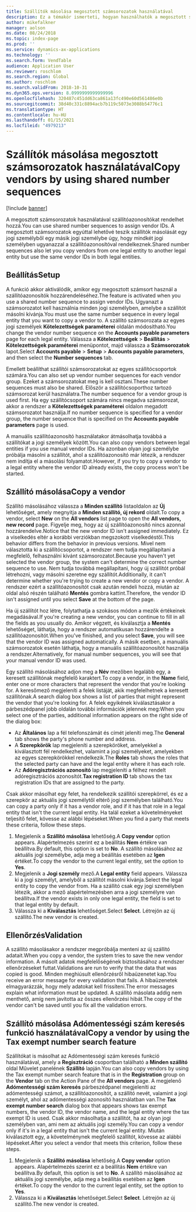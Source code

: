 ```yaml
---
title: Szállítók másolása megosztott számsorozatok használatával
description: Ez a témakör ismerteti, hogyan használhatók a megosztott számsorozatok a szállítók másik jogi személyhez való átmásolásához úgy, hogy a szállítók megőrzik ugyanazt a szállítóazonosítót.
author: mikefalkner
manager: aolson
ms.date: 08/24/2018
ms.topic: index-page
ms.prod: ''
ms.service: dynamics-ax-applications
ms.technology: ''
ms.search.form: VendTable
audience: Application User
ms.reviewer: roschlom
ms.search.region: Global
ms.author: roschlom
ms.search.validFrom: 2018-10-31
ms.dyn365.ops.version: 8.0999999999999996
ms.openlocfilehash: 320487c451dd63ca861a13fc490e60d561486e0b
ms.sourcegitcommit: 38d40c331c8894acb7b119c5073e3088b54776c1
ms.translationtype: HT
ms.contentlocale: hu-HU
ms.lasthandoff: 01/15/2021
ms.locfileid: "4979213"
---
```

# <a name="copy-vendors-by-using-shared-number-sequences"></a><span data-ttu-id="783c6-103">Szállítók másolása megosztott számsorozatok használatával</span><span class="sxs-lookup"><span data-stu-id="783c6-103">Copy vendors by using shared number sequences</span></span>

[!include [banner](../includes/banner.md)]

<span data-ttu-id="783c6-104">A megosztott számsorozatok használatával szállítóazonosítókat rendelhet hozzá.</span><span class="sxs-lookup"><span data-stu-id="783c6-104">You can use shared number sequences to assign vendor IDs.</span></span> <span data-ttu-id="783c6-105">A megosztott számsorozatok egyúttal lehetővé teszik szállítók másolását egy jogi személyből egy másik jogi személybe úgy, hogy mindkét jogi személyben ugyanazzal a szállítóazonosítóval rendelkeznek.</span><span class="sxs-lookup"><span data-stu-id="783c6-105">Shared number sequences also let you copy vendors from one legal entity to another legal entity but use the same vendor IDs in both legal entities.</span></span>

## <a name="setup"></a><span data-ttu-id="783c6-106">Beállítás</span><span class="sxs-lookup"><span data-stu-id="783c6-106">Setup</span></span>

<span data-ttu-id="783c6-107">A funkció akkor aktiválódik, amikor egy megosztott számsort használ a szállítóazonosítók hozzárendeléséhez.</span><span class="sxs-lookup"><span data-stu-id="783c6-107">The feature is activated when you use a shared number sequence to assign vendor IDs.</span></span> <span data-ttu-id="783c6-108">Ugyanazt a számsorozatot kell használnia minden jogi személyben, amelybe a szállítót másolni kívánja.</span><span class="sxs-lookup"><span data-stu-id="783c6-108">You must use the same number sequence in every legal entity that you want to copy a vendor to.</span></span> <span data-ttu-id="783c6-109">A szállító számsorozata az egyes jogi személyek **Kötelezettségek paraméterei** oldalán módosítható.</span><span class="sxs-lookup"><span data-stu-id="783c6-109">You change the vendor number sequence on the **Accounts payable parameters** page for each legal entity.</span></span> <span data-ttu-id="783c6-110">Válassza a **Kötelezettségek** \> **Beállítás** \> **Kötelezettségek paraméterei** menüpontot, majd válassza a **Számsorozatok** lapot.</span><span class="sxs-lookup"><span data-stu-id="783c6-110">Select **Accounts payable** \> **Setup** \> **Accounts payable parameters**, and then select the **Number sequences** tab.</span></span>

<span data-ttu-id="783c6-111">Emellett beállíthat szállítói számsorozatokat az egyes szállítócsoportok számára.</span><span class="sxs-lookup"><span data-stu-id="783c6-111">You can also set up vendor number sequences for each vendor group.</span></span> <span data-ttu-id="783c6-112">Ezeket a számsorozatokat meg is kell osztani.</span><span class="sxs-lookup"><span data-stu-id="783c6-112">These number sequences must also be shared.</span></span> <span data-ttu-id="783c6-113">Először a szállítócsoporthoz tartozó számsorozat kerül használatra.</span><span class="sxs-lookup"><span data-stu-id="783c6-113">The number sequence for a vendor group is used first.</span></span> <span data-ttu-id="783c6-114">Ha egy szállítócsoport számára nincs megadva számsorozat, akkor a rendszer a **Kötelezettségek paraméterei** oldalon megadott számsorozatot használja.</span><span class="sxs-lookup"><span data-stu-id="783c6-114">If no number sequence is specified for a vendor group, the number sequence that is specified on the **Accounts payable parameters** page is used.</span></span>

<span data-ttu-id="783c6-115">A manuális szállítóazonosító használatakor átmásolhatja továbbá a szállítókat a jogi személyek között.</span><span class="sxs-lookup"><span data-stu-id="783c6-115">You can also copy vendors between legal entities if you use manual vendor IDs.</span></span> <span data-ttu-id="783c6-116">Ha azonban olyan jogi személybe próbálja másolni a szállítót, ahol a szállítóazonosító már létezik, a rendszer nem indítja el a másolási folyamatot.</span><span class="sxs-lookup"><span data-stu-id="783c6-116">However, if you try to copy a vendor to a legal entity where the vendor ID already exists, the copy process won't be started.</span></span>

## <a name="copy-a-vendor"></a><span data-ttu-id="783c6-117">Szállító másolása</span><span class="sxs-lookup"><span data-stu-id="783c6-117">Copy a vendor</span></span>

<span data-ttu-id="783c6-118">Szállító másolásához válassza a **Minden szállító** listaoldalon az **Új** lehetőséget, amely megnyitja a **Minden szállító, új rekord** oldalt.</span><span class="sxs-lookup"><span data-stu-id="783c6-118">To copy a vendor, select **New** on the **All vendors** list page to open the **All vendors, new record** page.</span></span> <span data-ttu-id="783c6-119">Figyelje meg, hogy az új szállítóazonosító nincs azonnal hozzárendelve.</span><span class="sxs-lookup"><span data-stu-id="783c6-119">Notice that the new vendor ID isn't assigned immediately.</span></span> <span data-ttu-id="783c6-120">Ez a viselkedés eltér a korábbi verziókban megszokott viselkedéstől.</span><span class="sxs-lookup"><span data-stu-id="783c6-120">This behavior differs from the behavior in previous versions.</span></span> <span data-ttu-id="783c6-121">Mivel nem választotta ki a szállítócsoportot, a rendszer nem tudja megállapítani a megfelelő, felhasználni kívánt számsorozatot.</span><span class="sxs-lookup"><span data-stu-id="783c6-121">Because you haven't yet selected the vendor group, the system can't determine the correct number sequence to use.</span></span> <span data-ttu-id="783c6-122">Nem tudja továbbá megállapítani, hogy új szállítót próbál létrehozni, vagy másolni szeretne egy szállítót.</span><span class="sxs-lookup"><span data-stu-id="783c6-122">Additionally, it can't determine whether you're trying to create a new vendor or copy a vendor.</span></span> <span data-ttu-id="783c6-123">A rendszer ezért a szállítóazonosítót csak azután rendeli hozzá, miután az oldal alsó részén található **Mentés** gombra kattint.</span><span class="sxs-lookup"><span data-stu-id="783c6-123">Therefore, the vendor ID isn't assigned until you select **Save** at the bottom of the page.</span></span>

<span data-ttu-id="783c6-124">Ha új szállítót hoz létre, folytathatja a szokásos módon a mezők értékeinek megadásával.</span><span class="sxs-lookup"><span data-stu-id="783c6-124">If you're creating a new vendor, you can continue to fill in all the fields as you usually do.</span></span> <span data-ttu-id="783c6-125">Amikor végzett, és kiválasztja a **Mentés** lehetőséget, láthatja, hogy a rendszer automatikusan hozzárendelte a szállítóazonosítót.</span><span class="sxs-lookup"><span data-stu-id="783c6-125">When you've finished, and you select **Save**, you will see that the vendor ID was assigned automatically.</span></span> <span data-ttu-id="783c6-126">A másik esetben, a manuális számsorozatok esetén láthatja, hogy a manuális szállítóazonosítót használja a rendszer.</span><span class="sxs-lookup"><span data-stu-id="783c6-126">Alternatively, for manual number sequences, you will see that your manual vendor ID was used.</span></span>

<span data-ttu-id="783c6-127">Egy szállító másolásához adjon meg a **Név** mezőben legalább egy, a keresett szállítónak megfelelő karaktert.</span><span class="sxs-lookup"><span data-stu-id="783c6-127">To copy a vendor, in the **Name** field, enter one or more characters that represent the vendor that you're looking for.</span></span> <span data-ttu-id="783c6-128">A keresőmező megjeleníti a felek listáját, akik megfelelhetnek a keresett szállítónak.</span><span class="sxs-lookup"><span data-stu-id="783c6-128">A search dialog box shows a list of parties that might represent the vendor that you're looking for.</span></span> <span data-ttu-id="783c6-129">A felek egyikének kiválasztásakor a párbeszédpanel jobb oldalán további információk jelennek meg:</span><span class="sxs-lookup"><span data-stu-id="783c6-129">When you select one of the parties, additional information appears on the right side of the dialog box:</span></span>

- <span data-ttu-id="783c6-130">Az **Általános** lap a fél telefonszámát és címét jeleníti meg.</span><span class="sxs-lookup"><span data-stu-id="783c6-130">The **General** tab shows the party's phone number and address.</span></span>
- <span data-ttu-id="783c6-131">A **Szerepkörök** lap megjeleníti a szerepköröket, amelyekkel a kiválasztott fél rendelkezhet, valamint a jogi személyeket, amelyekben az egyes szerepkörökkel rendelkezik.</span><span class="sxs-lookup"><span data-stu-id="783c6-131">The **Roles** tab shows the roles that the selected party can have and the legal entity where it has each role.</span></span>
- <span data-ttu-id="783c6-132">Az **Adóregisztrációs azonosító** lap megjeleníti a félhez rendelt adóregisztrációs azonosítót.</span><span class="sxs-lookup"><span data-stu-id="783c6-132">**Tax registration ID** tab shows the tax registration IDs that are assigned to the party.</span></span>

<span data-ttu-id="783c6-133">Csak akkor másolhat egy felet, ha rendelkezik szállítói szerepkörrel, és ez a szerepkör az aktuális jogi személytől eltérő jogi személyben található.</span><span class="sxs-lookup"><span data-stu-id="783c6-133">You can copy a party only if it has a vendor role, and if it has that role in a legal entity that isn't the current legal entity.</span></span> <span data-ttu-id="783c6-134">Ha talál ezeket a követelményeket teljesítő felet, kövesse az alábbi lépéseket.</span><span class="sxs-lookup"><span data-stu-id="783c6-134">When you find a party that meets these criteria, follow these steps.</span></span>

1. <span data-ttu-id="783c6-135">Megjelenik a **Szállító másolása** lehetőség.</span><span class="sxs-lookup"><span data-stu-id="783c6-135">A **Copy vendor** option appears.</span></span> <span data-ttu-id="783c6-136">Alapértelmezés szerint ez a beállítás **Nem** értékre van beállítva.</span><span class="sxs-lookup"><span data-stu-id="783c6-136">By default, this option is set to **No**.</span></span> <span data-ttu-id="783c6-137">A szállító másolásához az aktuális jogi személybe, adja meg a beállítás esetében az **Igen** értéket.</span><span class="sxs-lookup"><span data-stu-id="783c6-137">To copy the vendor to the current legal entity, set the option to **Yes**.</span></span> 
2. <span data-ttu-id="783c6-138">Megjelenik a **Jogi személy** mező.</span><span class="sxs-lookup"><span data-stu-id="783c6-138">A **Legal entity** field appears.</span></span> <span data-ttu-id="783c6-139">Válassza ki a jogi személyt, amelyből a szállítót másolni kívánja.</span><span class="sxs-lookup"><span data-stu-id="783c6-139">Select the legal entity to copy the vendor from.</span></span> <span data-ttu-id="783c6-140">Ha a szállító csak egy jogi személyben létezik, akkor a mező alapértelmezésben arra a jogi személyre van beállítva.</span><span class="sxs-lookup"><span data-stu-id="783c6-140">If the vendor exists in only one legal entity, the field is set to that legal entity by default.</span></span>
3. <span data-ttu-id="783c6-141">Válassza ki a **Kiválasztás** lehetőséget.</span><span class="sxs-lookup"><span data-stu-id="783c6-141">Select **Select**.</span></span> <span data-ttu-id="783c6-142">Létrejön az új szállító.</span><span class="sxs-lookup"><span data-stu-id="783c6-142">The new vendor is created.</span></span>

## <a name="validation"></a><span data-ttu-id="783c6-143">Ellenőrzés</span><span class="sxs-lookup"><span data-stu-id="783c6-143">Validation</span></span>

<span data-ttu-id="783c6-144">A szállító másolásakor a rendszer megpróbálja menteni az új szállító adatait.</span><span class="sxs-lookup"><span data-stu-id="783c6-144">When you copy a vendor, the system tries to save the new vendor information.</span></span> <span data-ttu-id="783c6-145">A másolt adatok megfelelőségének biztosításához a rendszer ellenőrzéseket futtat.</span><span class="sxs-lookup"><span data-stu-id="783c6-145">Validations are run to verify that the data that was copied is good.</span></span> <span data-ttu-id="783c6-146">Minden meghiúsult ellenőrzésről hibaüzenetet kap.</span><span class="sxs-lookup"><span data-stu-id="783c6-146">You receive an error message for every validation that fails.</span></span> <span data-ttu-id="783c6-147">A hibaüzenetek elmagyarázzák, hogy mely adatokat kell frissíteni.</span><span class="sxs-lookup"><span data-stu-id="783c6-147">The error messages explain what information must be updated.</span></span> <span data-ttu-id="783c6-148">A szállító másolata addig nem menthető, amíg nem javította az összes ellenőrzési hibát.</span><span class="sxs-lookup"><span data-stu-id="783c6-148">The copy of the vendor can't be saved until you fix all the validation errors.</span></span>

## <a name="copy-a-vendor-by-using-the-tax-exempt-number-search-feature"></a><span data-ttu-id="783c6-149">Szállító másolása Adómentességi szám keresés funkció használatával</span><span class="sxs-lookup"><span data-stu-id="783c6-149">Copy a vendor by using the Tax exempt number search feature</span></span>

<span data-ttu-id="783c6-150">Szállítókat is másolhat az Adómentességi szám keresés funkció használatával, amely a **Regisztráció** csoportban található a **Minden szállító** oldal Művelet panelének **Szállító** lapján.</span><span class="sxs-lookup"><span data-stu-id="783c6-150">You can also copy vendors by using the Tax exempt number search feature that is in the **Registration** group on the **Vendor** tab on the Action Pane of the **All vendors** page.</span></span> <span data-ttu-id="783c6-151">A megjelenő **Adómentességi szám keresés** párbeszédpanel megjeleníti az adómentességi számot, a szállítóazonosítót, a szállító nevét, valamint a jogi személyt, ahol az adómentességi azonosító használatban van.</span><span class="sxs-lookup"><span data-stu-id="783c6-151">The **Tax exempt number search** dialog box that appears shows tax exempt numbers, the vendor ID, the vendor name, and the legal entity where the tax exempt ID is used.</span></span> <span data-ttu-id="783c6-152">Csak akkor másolhatja a szállítót, ha az olyan jogi személyben van, ami nem az aktuális jogi személy.</span><span class="sxs-lookup"><span data-stu-id="783c6-152">You can copy a vendor only if it's in a legal entity that isn't the current legal entity.</span></span> <span data-ttu-id="783c6-153">Miután kiválasztott egy, a követelménynek megfelelő szállítót, kövesse az alábbi lépéseket.</span><span class="sxs-lookup"><span data-stu-id="783c6-153">After you select a vendor that meets this criterion, follow these steps.</span></span>

1. <span data-ttu-id="783c6-154">Megjelenik a **Szállító másolása** lehetőség.</span><span class="sxs-lookup"><span data-stu-id="783c6-154">A **Copy vendor** option appears.</span></span> <span data-ttu-id="783c6-155">Alapértelmezés szerint ez a beállítás **Nem** értékre van beállítva.</span><span class="sxs-lookup"><span data-stu-id="783c6-155">By default, this option is set to **No**.</span></span> <span data-ttu-id="783c6-156">A szállító másolásához az aktuális jogi személybe, adja meg a beállítás esetében az **Igen** értéket.</span><span class="sxs-lookup"><span data-stu-id="783c6-156">To copy the vendor to the current legal entity, set the option to **Yes**.</span></span>
2. <span data-ttu-id="783c6-157">Válassza ki a **Kiválasztás** lehetőséget.</span><span class="sxs-lookup"><span data-stu-id="783c6-157">Select **Select**.</span></span> <span data-ttu-id="783c6-158">Létrejön az új szállító.</span><span class="sxs-lookup"><span data-stu-id="783c6-158">The new vendor is created.</span></span>
